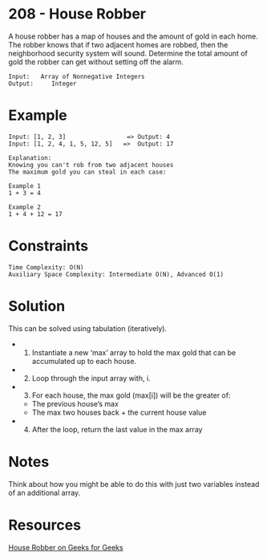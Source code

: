 
# 208 - House Robber

A house robber has a map of houses and the amount of gold in each home.  The robber knows that if two adjacent homes are robbed, then the neighborhood security system will sound.  Determine the total amount of gold the robber can get without setting off the alarm.

```
Input: 	 Array of Nonnegative Integers
Output: 	Integer
```

# Example
```
Input: [1, 2, 3]				 =>	Output: 4
Input: [1, 2, 4, 1, 5, 12, 5]	=>	Output: 17

Explanation:
Knowing you can't rob from two adjacent houses
The maximum gold you can steal in each case:

Example 1
1 + 3 = 4

Example 2
1 + 4 + 12 = 17

```


# Constraints

```
Time Complexity: O(N)
Auxiliary Space Complexity: Intermediate O(N), Advanced O(1)
```

# Solution
This can be solved using tabulation (iteratively).

* 1) Instantiate a new ‘max’ array to hold the max gold that can be accumulated up to each house.
* 2) Loop through the input array with, i.
* 3) For each house, the max gold (max[i]) will be the greater of:
  * The previous house’s max
  * The max two houses back + the current house value
* 4) After the loop, return the last value in the max array

# Notes

Think about how you might be able to do this with just two variables instead of an additional array.

# Resources
[House Robber on Geeks for Geeks](https://leetcode.com/problems/house-robber/)
